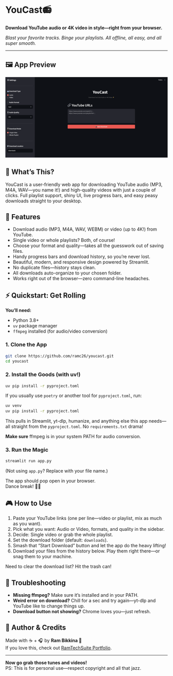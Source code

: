 # YouCast📻
**Download YouTube audio or 4K video in style—right from your browser.**

_Blast your favorite tracks. Binge your playlists. All offline, all easy, and all super smooth._

***
## 🖼️ App Preview
![YouCast Screenshot](https://raw.githubusercontent.com/ramc26/YouCast/main/assets/app_previewV2.png)

## 🚀 What’s This?
YouCast is a user-friendly web app for downloading YouTube audio (MP3, M4A, WAV—you name it!) and high-quality videos with just a couple of clicks. Full playlist support, shiny UI, live progress bars, and easy peasy downloads straight to your desktop.


## 🌈 Features
- Download audio (MP3, M4A, WAV, WEBM) or video (up to 4K!) from YouTube.
- Single video or whole playlists? Both, of course!
- Choose your format and quality—takes all the guesswork out of saving files.
- Handy progress bars and download history, so you’re never lost.
- Beautiful, modern, and responsive design powered by Streamlit.
- No duplicate files—history stays clean.
- All downloads auto-organize to your chosen folder.
- Works right out of the browser—zero command-line headaches.


## ⚡️ Quickstart: Get Rolling
**You’ll need:**  
- Python 3.8+  
- `uv` package manager  
- `ffmpeg` installed (for audio/video conversion)

### 1. Clone the App
```bash
git clone https://github.com/ramc26/youcast.git
cd youcast
```

### 2. Install the Goods (with uv!)
```bash
uv pip install -r pyproject.toml
```
If you usually use `poetry` or another tool for `pyproject.toml`, run:
```bash
uv venv
uv pip install -r pyproject.toml
```
This pulls in Streamlit, yt-dlp, humanize, and anything else this app needs—all straight from the `pyproject.toml`. No `requirements.txt` drama!

**Make sure** ffmpeg is in your system PATH for audio conversion.

### 3. Run the Magic
```bash
streamlit run app.py
```
(Not using `app.py`? Replace with your file name.)

The app should pop open in your browser.  
Dance break! 💃🕺



## 🎮 How to Use
1. Paste your YouTube links (one per line—video or playlist, mix as much as you want).
2. Pick what you want: Audio or Video, formats, and quality in the sidebar.
3. Decide: Single video or grab the whole playlist.
4. Set the download folder (default: `downloads`).
5. Smash that “Start Download” button and let the app do the heavy lifting!
6. Download your files from the history below. Play them right there—or snag them to your machine.

Need to clear the download list? Hit the trash can!



## 🐞 Troubleshooting
- **Missing ffmpeg?** Make sure it’s installed and in your PATH.
- **Weird error on download?** Chill for a sec and try again—yt-dlp and YouTube like to change things up.
- **Download button not showing?** Chrome loves you—just refresh.



## 🦉 Author & Credits
Made with ☕ + 🎧 by **Ram Bikkina 🦉**  
If you love this, check out [RamTechSuite Portfolio](https://ramc26.github.io/RamTechSuite).

***

**Now go grab those tunes and videos!**  
PS: This is for personal use—respect copyright and all that jazz.

